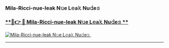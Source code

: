 ### Mila-Ricci-nue-leak N𝚞e L𝚎a𝚔 Nu𝚍e𝚜   

### [ **🔗👉 🔴 Mila-Ricci-nue-leak N𝚞e L𝚎a𝚔 Nu𝚍e𝚜 **](https://taap.it/xNRuk4)  

[![Mila-Ricci-nue-leak N𝚞e L𝚎a𝚔 Nu𝚍e𝚜 ](https://i.imgur.com/0qMVB7G.gif)](https://taap.it/xNRuk4)  

___  
